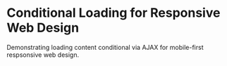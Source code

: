 # Conditional Loading for Responsive Web Design

Demonstrating loading content conditional via AJAX for mobile-first respsonsive web design.